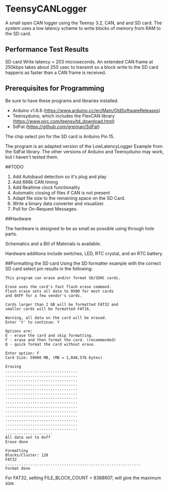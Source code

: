 # TeensyCANLogger
A small open CAN logger using the Teensy 3.2, CAN, and and SD card. The system uses a low latency scheme to write blocks of memory from RAM to the SD card.
## Performance Test Results
SD card Write latency = 203 microseconds.  An extended CAN frame at 250kbps takes about 250 usec to transmit so a block write to the SD card happens as faster than a CAN frame is received.
## Prerequisites for Programming
Be sure to have these programs and libraries installed.
  * Arduino v1.6.8 (https://www.arduino.cc/en/Main/OldSoftwareReleases)
  * Teensyduino, which includes the FlexCAN library (https://www.pjrc.com/teensy/td_download.html)
  * SdFat (https://github.com/greiman/SdFat)

The chip select pin for the SD card is Arduino Pin 15.

The program is an adapted version of the LowLatencyLogger Example from the SdFat library. The other versions of Arduino and Teensyduino may work, but I haven't tested them.

##TODO
1. Add Autobaud detection so it's plug and play
2. Add 666k CAN timing
3. Add Realtime clock functionality
4. Automatic closing of files if CAN is not present
5. Adapt file size to the remaining space on the SD Card.
6. Write a binary data converter and visualizer.
7. Poll for On-Request Messages.
  
##Hardware

The hardware is designed to be as small as possible using through hole parts.

Schematics and a Bill of Materials is available.

Hardware additions include switches, LED, RTC crystal, and an RTC battery.

##Formatting the SD card
Using the SD formatter example with the correct SD card select pin results in the following:
```
This program can erase and/or format SD/SDHC cards.

Erase uses the card's fast flash erase command.
Flash erase sets all data to 0X00 for most cards
and 0XFF for a few vendor's cards.

Cards larger than 2 GB will be formatted FAT32 and
smaller cards will be formatted FAT16.

Warning, all data on the card will be erased.
Enter 'Y' to continue: Y

Options are:
E - erase the card and skip formatting.
F - erase and then format the card. (recommended)
Q - quick format the card without erase.

Enter option: F
Card Size: 59966 MB, (MB = 1,048,576 bytes)

Erasing
................................
................................
................................
................................
................................
................................
................................
................................
................................
................................
................................
................................
................................
................................
.....................
All data set to 0xff
Erase done

Formatting
Blocks/Cluster: 128
FAT32
............................................................
Format done
```
For FAT32, setting FILE_BLOCK_COUNT = 8388607; will give the maximum size.
